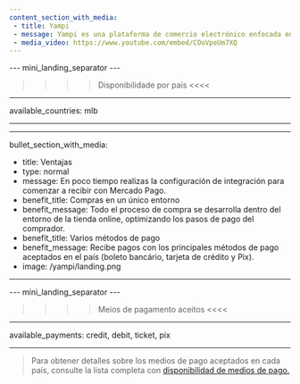 ```yaml
---
content_section_with_media:
 - title: Yampi
 - message: Yampi es una plataforma de comercio electrónico enfocada en mejorar los procesos de compra y venta en línea. La integración con Mercado Pago permitirá que tu comercio electrónico reciba pagos de forma rápida y segura, ya sea tradicional o dropshipping.
 - media_video: https://www.youtube.com/embed/COoVpeUm7XQ
---
```


--- mini_landing_separator ---
 
>>>> Disponibilidade por país <<<<
---
available_countries: mlb

---

---
bullet_section_with_media:
 - title: Ventajas
 - type: normal
 - message: En poco tiempo realizas la configuración de integración para comenzar a recibir con Mercado Pago.
 - benefit_title: Compras en un único entorno
 - benefit_message: Todo el proceso de compra se desarrolla dentro del entorno de la tienda online, optimizando los pasos de pago del comprador.
 - benefit_title: Varios métodos de pago
 - benefit_message: Recibe pagos con los principales métodos de pago aceptados en el país (boleto bancário, tarjeta de crédito y Pix).
 - image: /yampi/landing.png
---
 
--- mini_landing_separator ---
 
>>>> Meios de pagamento aceitos <<<<

---
available_payments: credit, debit, ticket, pix

---
> Para obtener detalles sobre los medios de pago aceptados en cada país, consulte la lista completa con [disponibilidad de medios de pago.](/developers/es/docs/sales-processing/payment-methods)